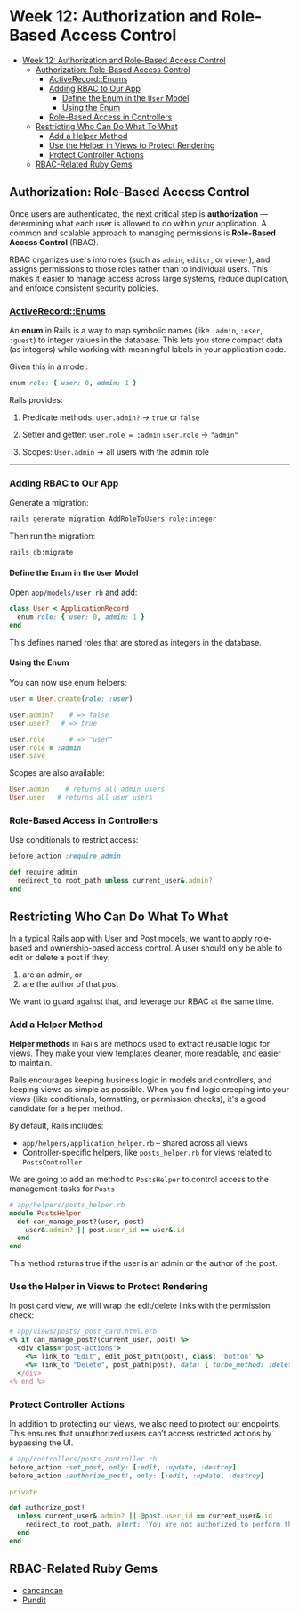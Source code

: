 # Week 12: Authorization and Role-Based Access Control

- [Week 12: Authorization and Role-Based Access Control](#week-12-authorization-and-role-based-access-control)
  - [Authorization: Role-Based Access Control](#authorization-role-based-access-control)
    - [ActiveRecord::Enums](#activerecordenums)
    - [Adding RBAC to Our App](#adding-rbac-to-our-app)
      - [Define the Enum in the `User` Model](#define-the-enum-in-the-user-model)
      - [Using the Enum](#using-the-enum)
    - [Role-Based Access in Controllers](#role-based-access-in-controllers)
  - [Restricting Who Can Do What To What](#restricting-who-can-do-what-to-what)
    - [Add a Helper Method](#add-a-helper-method)
    - [Use the Helper in Views to Protect Rendering](#use-the-helper-in-views-to-protect-rendering)
    - [Protect Controller Actions](#protect-controller-actions)
  - [RBAC-Related Ruby Gems](#rbac-related-ruby-gems)

## Authorization: Role-Based Access Control

Once users are authenticated, the next critical step is **authorization** — determining what each user is allowed to do within your application. A common and scalable approach to managing permissions is **Role-Based Access Control** (RBAC).

RBAC organizes users into roles (such as `admin`, `editor`, or `viewer`), and assigns permissions to those roles rather than to individual users. This makes it easier to manage access across large systems, reduce duplication, and enforce consistent security policies.

### [ActiveRecord::Enums](https://api.rubyonrails.org/classes/ActiveRecord/Enum.html)

An **enum** in Rails is a way to map symbolic names (like `:admin`, `:user`, `:guest`) to integer values in the database. This lets you store compact data (as integers) while working with meaningful labels in your application code.

Given this in a model:

```ruby
enum role: { user: 0, admin: 1 }
```

Rails provides:

1. Predicate methods:
   `user.admin?` → `true` or `false`

2. Setter and getter:
   `user.role = :admin`
   `user.role` → `"admin"`

3. Scopes:
   `User.admin` → all users with the admin role

---

### Adding RBAC to Our App

Generate a migration:

```bash
rails generate migration AddRoleToUsers role:integer
```

Then run the migration:

```bash
rails db:migrate
```

#### Define the Enum in the `User` Model

Open `app/models/user.rb` and add:

```ruby
class User < ApplicationRecord
  enum role: { user: 0, admin: 1 }
end
```

This defines named roles that are stored as integers in the database.

#### Using the Enum

You can now use enum helpers:

```ruby
user = User.create(role: :user)

user.admin?    # => false
user.user?   # => true

user.role      # => "user"
user.role = :admin
user.save
```

Scopes are also available:

```ruby
User.admin    # returns all admin users
User.user   # returns all user users
```

### Role-Based Access in Controllers

Use conditionals to restrict access:

```ruby
before_action :require_admin

def require_admin
  redirect_to root_path unless current_user&.admin?
end
```

## Restricting Who Can Do What To What

In a typical Rails app with User and Post models, we want to apply role-based and ownership-based access control. A user should only be able to edit or delete a post if they:

1. are an admin, or
2. are the author of that post

We want to guard against that, and leverage our RBAC at the same time.

### Add a Helper Method

**Helper methods** in Rails are methods used to extract reusable logic for views. They make your view templates cleaner, more readable, and easier to maintain.

Rails encourages keeping business logic in models and controllers, and keeping views as simple as possible. When you find logic creeping into your views (like conditionals, formatting, or permission checks), it's a good candidate for a helper method.

By default, Rails includes:

- `app/helpers/application_helper.rb` – shared across all views
- Controller-specific helpers, like `posts_helper.rb` for views related to `PostsController`

We are going to add an method to `PostsHelper` to control access to the management-tasks for `Posts`

```ruby
# app/helpers/posts_helper.rb
module PostsHelper
  def can_manage_post?(user, post)
    user&.admin? || post.user_id == user&.id
  end
end
```

This method returns true if the user is an admin or the author of the post.

### Use the Helper in Views to Protect Rendering

In post card view, we will wrap the edit/delete links with the permission check:

```ruby
# app/views/posts/_post_card.html.erb
<% if can_manage_post?(current_user, post) %>
  <div class="post-actions">
    <%= link_to "Edit", edit_post_path(post), class: 'button' %>
    <%= link_to "Delete", post_path(post), data: { turbo_method: :delete }, class: 'button delete' %>
  </div>
<% end %>
```

### Protect Controller Actions

In addition to protecting our views, we also need to protect our endpoints. This ensures that unauthorized users can’t access restricted actions by bypassing the UI.

```ruby
# app/controllers/posts_controller.rb
before_action :set_post, only: [:edit, :update, :destroy]
before_action :authorize_post!, only: [:edit, :update, :destroy]

private

def authorize_post!
  unless current_user&.admin? || @post.user_id == current_user&.id
    redirect_to root_path, alert: 'You are not authorized to perform this action.'
  end
end
```

## RBAC-Related Ruby Gems

- [cancancan](https://github.com/CanCanCommunity/cancancan)
- [Pundit](https://github.com/varvet/pundit)